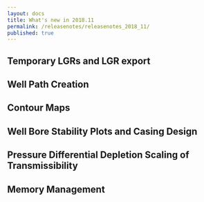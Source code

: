 ```yaml
---
layout: docs
title: What's new in 2018.11
permalink: /releasenotes/releasenotes_2018_11/
published: true
---
```


## Temporary LGRs and LGR export

## Well Path Creation

## Contour Maps

## Well Bore Stability Plots and Casing Design

## Pressure Differential Depletion Scaling of Transmissibility

## Memory Management
